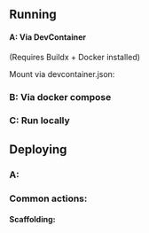 ## Running

#### A: Via DevContainer

(Requires Buildx + Docker installed)

Mount via devcontainer.json:

### B: Via docker compose

### C: Run locally

## Deploying

### A: 

### Common actions:

#### Scaffolding:

<!-- BEGIN_FILE_SNIPPET:Infrastructure.Postgres.Scaffold/scaffold.sh -->
```


```